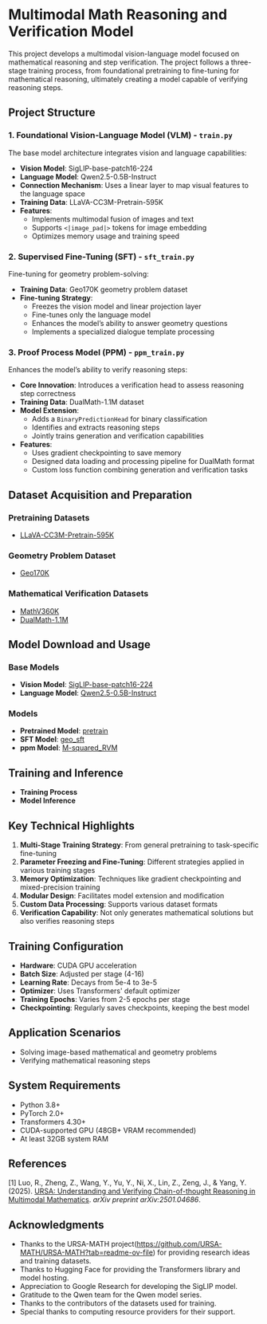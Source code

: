 # Multimodal Math Reasoning and Verification Model

This project develops a multimodal vision-language model focused on mathematical reasoning and step verification. The project follows a three-stage training process, from foundational pretraining to fine-tuning for mathematical reasoning, ultimately creating a model capable of verifying reasoning steps.

## Project Structure

### 1. Foundational Vision-Language Model (VLM) - `train.py`
The base model architecture integrates vision and language capabilities:
- **Vision Model**: SigLIP-base-patch16-224
- **Language Model**: Qwen2.5-0.5B-Instruct
- **Connection Mechanism**: Uses a linear layer to map visual features to the language space
- **Training Data**: LLaVA-CC3M-Pretrain-595K
- **Features**:
  - Implements multimodal fusion of images and text
  - Supports `<|image_pad|>` tokens for image embedding
  - Optimizes memory usage and training speed

### 2. Supervised Fine-Tuning (SFT) - `sft_train.py`
Fine-tuning for geometry problem-solving:
- **Training Data**: Geo170K geometry problem dataset
- **Fine-tuning Strategy**:
  - Freezes the vision model and linear projection layer
  - Fine-tunes only the language model
  - Enhances the model’s ability to answer geometry questions
  - Implements a specialized dialogue template processing

### 3. Proof Process Model (PPM) - `ppm_train.py`
Enhances the model’s ability to verify reasoning steps:
- **Core Innovation**: Introduces a verification head to assess reasoning step correctness
- **Training Data**: DualMath-1.1M dataset
- **Model Extension**:
  - Adds a `BinaryPredictionHead` for binary classification
  - Identifies and extracts reasoning steps
  - Jointly trains generation and verification capabilities
- **Features**:
  - Uses gradient checkpointing to save memory
  - Designed data loading and processing pipeline for DualMath format
  - Custom loss function combining generation and verification tasks

## Dataset Acquisition and Preparation

### Pretraining Datasets
- [LLaVA-CC3M-Pretrain-595K](https://huggingface.co/datasets/liuhaotian/LLaVA-CC3M-Pretrain-595K)

### Geometry Problem Dataset
- [Geo170K](https://huggingface.co/datasets/Luckyjhg/Geo170K)

### Mathematical Verification Datasets
- [MathV360K](https://huggingface.co/datasets/Zhiqiang007/MathV360K)
- [DualMath-1.1M](https://huggingface.co/datasets/URSA-MATH/DualMath-1.1M)

## Model Download and Usage

### Base Models
- **Vision Model**: [SigLIP-base-patch16-224](https://huggingface.co/google/siglip-base-patch16-224)
- **Language Model**: [Qwen2.5-0.5B-Instruct](https://huggingface.co/Qwen/Qwen2.5-0.5B-Instruct)

### Models
- **Pretrained Model**: [pretrain](https://huggingface.co/lation/GeoVLM/tree/main/pretrain)
- **SFT Model**: [geo_sft](https://huggingface.co/lation/GeoVLM/tree/main/geo_sft)
- **ppm Model**: [M-squared_RVM](https://huggingface.co/lation/M-squared_RVM/tree/main)
  
## Training and Inference
- **Training Process**
- **Model Inference**

## Key Technical Highlights
1. **Multi-Stage Training Strategy**: From general pretraining to task-specific fine-tuning
2. **Parameter Freezing and Fine-Tuning**: Different strategies applied in various training stages
3. **Memory Optimization**: Techniques like gradient checkpointing and mixed-precision training
4. **Modular Design**: Facilitates model extension and modification
5. **Custom Data Processing**: Supports various dataset formats
6. **Verification Capability**: Not only generates mathematical solutions but also verifies reasoning steps

## Training Configuration
- **Hardware**: CUDA GPU acceleration
- **Batch Size**: Adjusted per stage (4-16)
- **Learning Rate**: Decays from 5e-4 to 3e-5
- **Optimizer**: Uses Transformers' default optimizer
- **Training Epochs**: Varies from 2-5 epochs per stage
- **Checkpointing**: Regularly saves checkpoints, keeping the best model

## Application Scenarios
- Solving image-based mathematical and geometry problems
- Verifying mathematical reasoning steps

## System Requirements
- Python 3.8+
- PyTorch 2.0+
- Transformers 4.30+
- CUDA-supported GPU (48GB+ VRAM recommended)
- At least 32GB system RAM

## References
[1] Luo, R., Zheng, Z., Wang, Y., Yu, Y., Ni, X., Lin, Z., Zeng, J., & Yang, Y. (2025). [URSA: Understanding and Verifying Chain-of-thought Reasoning in Multimodal Mathematics](https://arxiv.org/abs/2501.04686). *arXiv preprint arXiv:2501.04686*.

## Acknowledgments
- Thanks to the URSA-MATH project(https://github.com/URSA-MATH/URSA-MATH?tab=readme-ov-file) for providing research ideas and training datasets.
- Thanks to Hugging Face for providing the Transformers library and model hosting.
- Appreciation to Google Research for developing the SigLIP model.
- Gratitude to the Qwen team for the Qwen model series.
- Thanks to the contributors of the datasets used for training.
- Special thanks to computing resource providers for their support.

